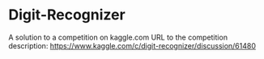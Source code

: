 # Digit-Recognizer
A solution to a competition on kaggle.com 
URL to the competition description: https://www.kaggle.com/c/digit-recognizer/discussion/61480
